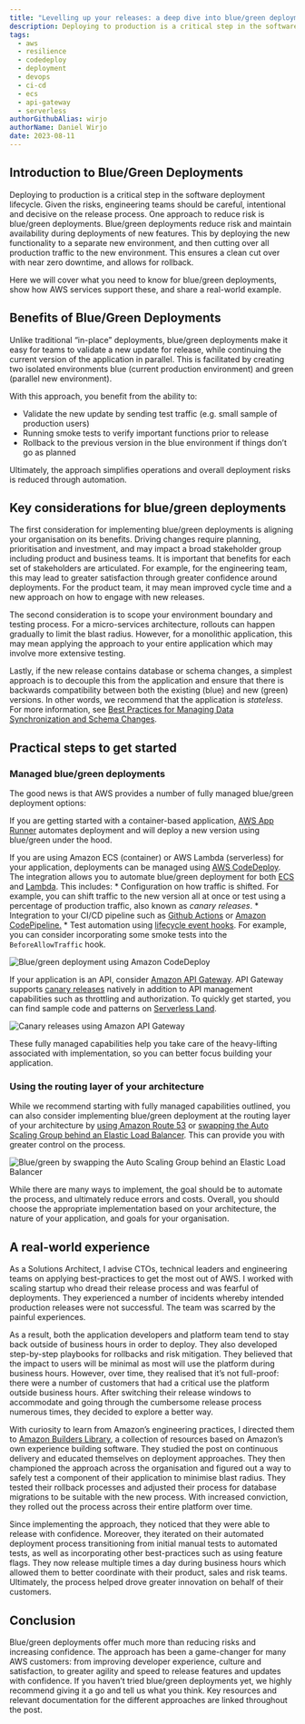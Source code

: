 ```yaml
---
title: "Levelling up your releases: a deep dive into blue/green deployments"
description: Deploying to production is a critical step in the software deployment lifecycle. Given the risks, engineering teams should be careful, intentional and decisive on the release process. One approach to reduce risk is blue/green deployments. Blue/green deployments reduce risk and maintain availability during deployments of new features. 
tags:
  - aws
  - resilience
  - codedeploy
  - deployment
  - devops
  - ci-cd
  - ecs
  - api-gateway
  - serverless
authorGithubAlias: wirjo
authorName: Daniel Wirjo
date: 2023-08-11
---
```


## Introduction to Blue/Green Deployments

Deploying to production is a critical step in the software deployment lifecycle. Given the risks, engineering teams should be careful, intentional and decisive on the release process. One approach to reduce risk is blue/green deployments. Blue/green deployments reduce risk and maintain availability during deployments of new features. This by deploying the new functionality to a separate new environment, and then cutting over all production traffic to the new environment. This ensures a clean cut over with near zero downtime, and allows for rollback. 

Here we will cover what you need to know for blue/green deployments, show how AWS services support these, and share a real-world example.

## Benefits of Blue/Green Deployments

Unlike traditional “in-place” deployments, blue/green deployments make it easy for teams to validate a new update for release, while continuing the current version of the application in parallel. This is facilitated by creating two isolated environments blue (current production environment) and green (parallel new environment). 

With this approach, you benefit from the ability to: 

* Validate the new update by sending test traffic (e.g. small sample of production users)
* Running smoke tests to verify important functions prior to release
* Rollback to the previous version in the blue environment if things don’t go as planned

Ultimately, the approach simplifies operations and overall deployment risks is reduced through automation.

## Key considerations for blue/green deployments

The first consideration for implementing blue/green deployments is aligning your organisation on its benefits. Driving changes require planning, prioritisation and investment, and may impact a broad stakeholder group including product and business teams. It is important that benefits for each set of stakeholders are articulated. For example, for the engineering team, this may lead to greater satisfaction through greater confidence around deployments. For the product team, it may mean improved cycle time and a new approach on how to engage with new releases.  

The second consideration is to scope your environment boundary and testing process. For a micro-services architecture, rollouts can happen gradually to limit the blast radius. However, for a monolithic application, this may mean applying the approach to your entire application which may involve more extensive testing.

Lastly, if the new release contains database or schema changes, a simplest approach is to decouple this from the application and ensure that there is backwards compatibility between both the existing (blue) and new (green) versions. In other words, we recommend that the application is *stateless*. For more information, see [Best Practices for Managing Data Synchronization and Schema Changes](https://docs.aws.amazon.com/whitepapers/latest/blue-green-deployments/best-practices-for-managing-data-synchronization-and-schema-changes.html).

## Practical steps to get started

### Managed blue/green deployments

The good news is that AWS provides a number of fully managed blue/green deployment options:

If you are getting started with a container-based application, [AWS App Runner](https://docs.aws.amazon.com/apprunner/latest/dg/what-is-apprunner.html) automates deployment and will deploy a new version using blue/green under the hood. 

If you are using Amazon ECS (container) or AWS Lambda (serverless) for your application, deployments can be managed using [AWS CodeDeploy](https://aws.amazon.com/codedeploy/). The integration allows you to automate blue/green deployment for both [ECS](https://docs.aws.amazon.com/AmazonECS/latest/developerguide/deployment-type-bluegreen.html) and [Lambda](https://docs.aws.amazon.com/serverless-application-model/latest/developerguide/automating-updates-to-serverless-apps.html). This includes:
    * Configuration on how traffic is shifted. For example, you can shift traffic to the new version all at once or test using a percentage of production traffic, also known as *canary releases*. 
    * Integration to your CI/CD pipeline such as [Github Actions](https://github.com/aws-samples/aws-codedeploy-github-actions-deployment) or [Amazon CodePipeline.](https://docs.aws.amazon.com/codepipeline/latest/userguide/action-reference-CodeDeploy.html) 
    * Test automation using [lifecycle event hooks](https://docs.aws.amazon.com/codedeploy/latest/userguide/reference-appspec-file-structure-hooks.html#appspec-hooks-ecs). For example, you can consider incorporating some smoke tests into the `BeforeAllowTraffic` hook. 

![Blue/green deployment using Amazon CodeDeploy](images/blue-green-codedeploy.png)

If your application is an API, consider [Amazon API Gateway](https://docs.aws.amazon.com/apigateway/latest/developerguide/canary-release.html). API Gateway supports [canary releases](https://docs.aws.amazon.com/apigateway/latest/developerguide/canary-release.html) natively in addition to API management capabilities such as throttling and authorization. To quickly get started, you can find sample code and patterns on [Serverless Land](https://serverlessland.com/patterns/apigw-canary-deployment-cdk).

![Canary releases using Amazon API Gateway](images/api-gateway-canary-releases.png)

These fully managed capabilities help you take care of the heavy-lifting associated with implementation, so you can better focus building your application.

### Using the routing layer of your architecture

While we recommend starting with fully managed capabilities outlined, you can also consider implementing blue/green deployment at the routing layer of your architecture by [using Amazon Route 53](https://docs.aws.amazon.com/whitepapers/latest/blue-green-deployments/update-dns-routing-with-amazon-route-53.html) or [swapping the Auto Scaling Group behind an Elastic Load Balancer](https://docs.aws.amazon.com/whitepapers/latest/blue-green-deployments/swap-the-auto-scaling-group-behind-elastic-load-balancer.html). This can provide you with greater control on the process.

![Blue/green by swapping the Auto Scaling Group behind an Elastic Load Balancer](images/swap-auto-scaling-group.png)

While there are many ways to implement, the goal should be to automate the process, and ultimately reduce errors and costs. Overall, you should choose the appropriate implementation based on your architecture, the nature of your application, and goals for your organisation.

## A real-world experience

As a Solutions Architect, I advise CTOs, technical leaders and engineering teams on applying best-practices to get the most out of AWS. I worked with scaling startup who dread their release process and was fearful of deployments. They experienced a number of incidents whereby intended production releases were not successful. The team was scarred by the painful experiences. 

As a result, both the application developers and platform team tend to stay back outside of business hours in order to deploy. They also developed step-by-step playbooks for rollbacks and risk mitigation. They believed that the impact to users will be minimal as most will use the platform during business hours. However, over time, they realised that it’s not full-proof: there were a number of customers that had a critical use the platform outside business hours. After switching their release windows to accommodate and going through the cumbersome release process numerous times, they decided to explore a better way. 

With curiosity to learn from Amazon’s engineering practices, I directed them to [Amazon Builders Library](https://aws.amazon.com/builders-library/going-faster-with-continuous-delivery/), a collection of resources based on Amazon’s own experience building software. They studied the post on continuous delivery and educated themselves on deployment approaches. They then championed the approach across the organisation and figured out a way to safely test a component of their application to minimise blast radius. They tested their rollback processes and adjusted their process for database migrations to be suitable with the new process. With increased conviction, they rolled out the process across their entire platform over time. 

Since implementing the approach, they noticed that they were able to release with confidence. Moreover, they iterated on their automated deployment process transitioning from initial manual tests to automated tests, as well as incorporating other best-practices such as using feature flags. They now release multiple times a day during business hours which allowed them to better coordinate with their product, sales and risk teams. Ultimately, the process helped drove greater innovation on behalf of their customers.

## Conclusion

Blue/green deployments offer much more than reducing risks and increasing confidence. The approach has been a game-changer for many AWS customers: from improving developer experience, culture and satisfaction, to greater agility and speed to release features and updates with confidence. If you haven’t tried blue/green deployments yet, we highly recommend giving it a go and tell us what you think. Key resources and relevant documentation for the different approaches are linked throughout the post. 